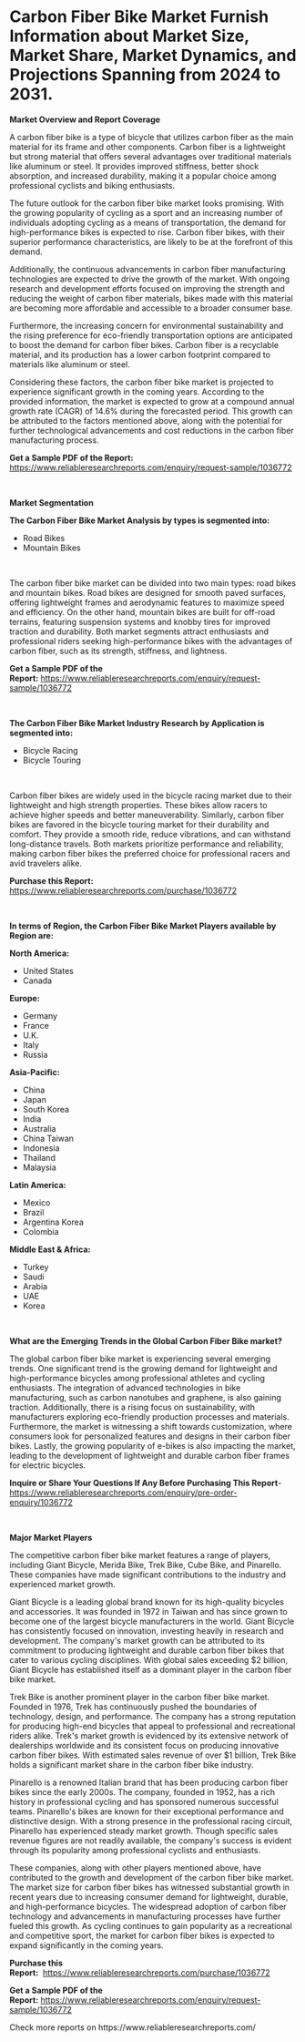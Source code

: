 <p><h1>Carbon Fiber Bike Market Furnish Information about Market Size, Market Share, Market Dynamics, and Projections Spanning from 2024 to 2031.</h1></p><p><strong>Market Overview and Report Coverage</strong></p>
<p><p>A carbon fiber bike is a type of bicycle that utilizes carbon fiber as the main material for its frame and other components. Carbon fiber is a lightweight but strong material that offers several advantages over traditional materials like aluminum or steel. It provides improved stiffness, better shock absorption, and increased durability, making it a popular choice among professional cyclists and biking enthusiasts.</p><p>The future outlook for the carbon fiber bike market looks promising. With the growing popularity of cycling as a sport and an increasing number of individuals adopting cycling as a means of transportation, the demand for high-performance bikes is expected to rise. Carbon fiber bikes, with their superior performance characteristics, are likely to be at the forefront of this demand.</p><p>Additionally, the continuous advancements in carbon fiber manufacturing technologies are expected to drive the growth of the market. With ongoing research and development efforts focused on improving the strength and reducing the weight of carbon fiber materials, bikes made with this material are becoming more affordable and accessible to a broader consumer base.</p><p>Furthermore, the increasing concern for environmental sustainability and the rising preference for eco-friendly transportation options are anticipated to boost the demand for carbon fiber bikes. Carbon fiber is a recyclable material, and its production has a lower carbon footprint compared to materials like aluminum or steel.</p><p>Considering these factors, the carbon fiber bike market is projected to experience significant growth in the coming years. According to the provided information, the market is expected to grow at a compound annual growth rate (CAGR) of 14.6% during the forecasted period. This growth can be attributed to the factors mentioned above, along with the potential for further technological advancements and cost reductions in the carbon fiber manufacturing process.</p></p>
<p><strong>Get a Sample PDF of the Report:</strong> <a href="https://www.reliableresearchreports.com/enquiry/request-sample/1036772">https://www.reliableresearchreports.com/enquiry/request-sample/1036772</a></p>
<p>&nbsp;</p>
<p><strong>Market Segmentation</strong></p>
<p><strong>The Carbon Fiber Bike Market Analysis by types is segmented into:</strong></p>
<p><ul><li>Road Bikes</li><li>Mountain Bikes</li></ul></p>
<p>&nbsp;</p>
<p><p>The carbon fiber bike market can be divided into two main types: road bikes and mountain bikes. Road bikes are designed for smooth paved surfaces, offering lightweight frames and aerodynamic features to maximize speed and efficiency. On the other hand, mountain bikes are built for off-road terrains, featuring suspension systems and knobby tires for improved traction and durability. Both market segments attract enthusiasts and professional riders seeking high-performance bikes with the advantages of carbon fiber, such as its strength, stiffness, and lightness.</p></p>
<p><strong>Get a Sample PDF of the Report:</strong>&nbsp;<a href="https://www.reliableresearchreports.com/enquiry/request-sample/1036772">https://www.reliableresearchreports.com/enquiry/request-sample/1036772</a></p>
<p>&nbsp;</p>
<p><strong>The Carbon Fiber Bike Market Industry Research by Application is segmented into:</strong></p>
<p><ul><li>Bicycle Racing</li><li>Bicycle Touring</li></ul></p>
<p>&nbsp;</p>
<p><p>Carbon fiber bikes are widely used in the bicycle racing market due to their lightweight and high strength properties. These bikes allow racers to achieve higher speeds and better maneuverability. Similarly, carbon fiber bikes are favored in the bicycle touring market for their durability and comfort. They provide a smooth ride, reduce vibrations, and can withstand long-distance travels. Both markets prioritize performance and reliability, making carbon fiber bikes the preferred choice for professional racers and avid travelers alike.</p></p>
<p><strong>Purchase this Report:</strong>&nbsp; <a href="https://www.reliableresearchreports.com/purchase/1036772">https://www.reliableresearchreports.com/purchase/1036772</a></p>
<p>&nbsp;</p>
<p><strong>In terms of Region, the Carbon Fiber Bike Market Players available by Region are:</strong></p>
<p>
    <p> <strong> North America: </strong>
        <ul>
            <li>United States</li>
            <li>Canada</li>
        </ul>
        </p> 
    <p> <strong> Europe: </strong>
        <ul>
            <li>Germany</li>
            <li>France</li>
            <li>U.K.</li>
            <li>Italy</li>
            <li>Russia</li>
        </ul>
        </p> 
    <p> <strong> Asia-Pacific: </strong>
        <ul>
            <li>China</li>
            <li>Japan</li>
            <li>South Korea</li>
            <li>India</li>
            <li>Australia</li>
            <li>China Taiwan</li>
            <li>Indonesia</li>
            <li>Thailand</li>
            <li>Malaysia</li>
        </ul>
        </p> 
    <p> <strong> Latin America: </strong>
        <ul>
            <li>Mexico</li>
            <li>Brazil</li>
            <li>Argentina Korea</li>
            <li>Colombia</li>
        </ul>
        </p> 
    <p> <strong> Middle East & Africa: </strong>
        <ul>
            <li>Turkey</li>
            <li>Saudi</li>
            <li>Arabia</li>
            <li>UAE</li>
            <li>Korea</li>
        </ul>
    </p>
    </p>
<p>&nbsp;</p>
<p><strong>What are the Emerging Trends in the Global Carbon Fiber Bike market?</strong></p>
<p><p>The global carbon fiber bike market is experiencing several emerging trends. One significant trend is the growing demand for lightweight and high-performance bicycles among professional athletes and cycling enthusiasts. The integration of advanced technologies in bike manufacturing, such as carbon nanotubes and graphene, is also gaining traction. Additionally, there is a rising focus on sustainability, with manufacturers exploring eco-friendly production processes and materials. Furthermore, the market is witnessing a shift towards customization, where consumers look for personalized features and designs in their carbon fiber bikes. Lastly, the growing popularity of e-bikes is also impacting the market, leading to the development of lightweight and durable carbon fiber frames for electric bicycles.</p></p>
<p><strong>Inquire or Share Your Questions If Any Before Purchasing This Report</strong>- <a href="https://www.reliableresearchreports.com/enquiry/pre-order-enquiry/1036772">https://www.reliableresearchreports.com/enquiry/pre-order-enquiry/1036772</a></p>
<p>&nbsp;</p>
<p><strong>Major Market Players</strong></p>
<p><p>The competitive carbon fiber bike market features a range of players, including Giant Bicycle, Merida Bike, Trek Bike, Cube Bike, and Pinarello. These companies have made significant contributions to the industry and experienced market growth.</p><p>Giant Bicycle is a leading global brand known for its high-quality bicycles and accessories. It was founded in 1972 in Taiwan and has since grown to become one of the largest bicycle manufacturers in the world. Giant Bicycle has consistently focused on innovation, investing heavily in research and development. The company's market growth can be attributed to its commitment to producing lightweight and durable carbon fiber bikes that cater to various cycling disciplines. With global sales exceeding $2 billion, Giant Bicycle has established itself as a dominant player in the carbon fiber bike market.</p><p>Trek Bike is another prominent player in the carbon fiber bike market. Founded in 1976, Trek has continuously pushed the boundaries of technology, design, and performance. The company has a strong reputation for producing high-end bicycles that appeal to professional and recreational riders alike. Trek's market growth is evidenced by its extensive network of dealerships worldwide and its consistent focus on producing innovative carbon fiber bikes. With estimated sales revenue of over $1 billion, Trek Bike holds a significant market share in the carbon fiber bike industry.</p><p>Pinarello is a renowned Italian brand that has been producing carbon fiber bikes since the early 2000s. The company, founded in 1952, has a rich history in professional cycling and has sponsored numerous successful teams. Pinarello's bikes are known for their exceptional performance and distinctive design. With a strong presence in the professional racing circuit, Pinarello has experienced steady market growth. Though specific sales revenue figures are not readily available, the company's success is evident through its popularity among professional cyclists and enthusiasts.</p><p>These companies, along with other players mentioned above, have contributed to the growth and development of the carbon fiber bike market. The market size for carbon fiber bikes has witnessed substantial growth in recent years due to increasing consumer demand for lightweight, durable, and high-performance bicycles. The widespread adoption of carbon fiber technology and advancements in manufacturing processes have further fueled this growth. As cycling continues to gain popularity as a recreational and competitive sport, the market for carbon fiber bikes is expected to expand significantly in the coming years.</p></p>
<p><strong>Purchase this Report:</strong>&nbsp;&nbsp;<a href="https://www.reliableresearchreports.com/purchase/1036772">https://www.reliableresearchreports.com/purchase/1036772</a></p>
<p></p>
<p><strong>Get a Sample PDF of the Report:</strong>&nbsp;<a href="https://www.reliableresearchreports.com/enquiry/request-sample/1036772">https://www.reliableresearchreports.com/enquiry/request-sample/1036772</a></p>
<p>Check more reports on https://www.reliableresearchreports.com/</p>